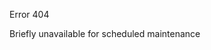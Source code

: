 Error 404

Briefly unavailable for scheduled maintenance

<!---
BoyanAbdo/BoyanAbdo is a ✨ special ✨ repository because its `README.md` (this file) appears on your GitHub profile.
You can click the Preview link to take a look at your changes.
--->
